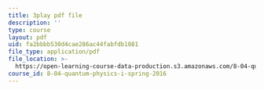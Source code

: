 ```yaml
---
title: 3play pdf file
description: ''
type: course
layout: pdf
uid: fa2bbbb530d4cae286ac44fabfdb1081
file_type: application/pdf
file_location: >-
  https://open-learning-course-data-production.s3.amazonaws.com/8-04-quantum-physics-i-spring-2016/fa2bbbb530d4cae286ac44fabfdb1081_KfbvrGt3MlI.pdf
course_id: 8-04-quantum-physics-i-spring-2016
---
```

